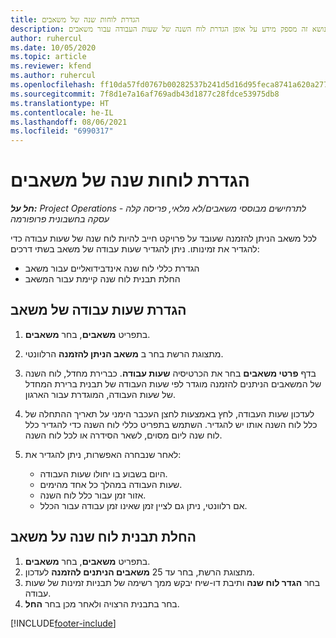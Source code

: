 ```yaml
---
title: הגדרת לוחות שנה של משאבים
description: נושא זה מספק מידע על אופן הגדרת לוח השנה של שעות העבודה עבור משאבים Project Operations.
author: ruhercul
ms.date: 10/05/2020
ms.topic: article
ms.reviewer: kfend
ms.author: ruhercul
ms.openlocfilehash: ff10da57fd0767b00282537b241d5d16d95feca8741a620a277306bd8aa53ce5
ms.sourcegitcommit: 7f8d1e7a16af769adb43d1877c28fdce53975db8
ms.translationtype: HT
ms.contentlocale: he-IL
ms.lasthandoff: 08/06/2021
ms.locfileid: "6990317"
---
```

# <a name="define-resource-calendars"></a>הגדרת לוחות שנה של משאבים

_**חל על:** Project Operations לתרחישים מבוססי משאבים/לא מלאי, פריסה קלה - עסקה בחשבונית פרופורמה_

לכל משאב הניתן להזמנה שעובד על פרויקט חייב להיות לוח שנה של שעות עבודה כדי להגדיר את זמינותו. ניתן להגדיר שעות עבודה של משאב בשתי דרכים: 

   - הגדרת כללי לוח שנה אינדבידואליים עבור משאב
   - החלת תבנית לוח שנה קיימת עבור המשאב

## <a name="define-a-resources-working-hours"></a>הגדרת שעות עבודה של משאב

1. בתפריט **משאבים**, בחר **משאבים**.
2. מתצוגת הרשת בחר ב **משאב הניתן להזמנה** הרלוונטי.
3. בדף **פרטי משאבים** בחר את הכרטיסיה **שעות עבודה**. כברירת מחדל, לוח השנה של המשאבים הניתנים להזמנה מוגדר לפי שעות העבודה של תבנית ברירת המחדל של שעות העבודה, המוגדרת עבור הארגון.
4. לעדכון שעות העבודה, לחץ באמצעות לחצן העכבר הימני על תאריך ההתחלה של כלל לוח השנה אותו יש להגדיר. השתמש בתפריט כללי לוח השנה כדי להגדיר כלל לוח שנה ליום מסוים, לשאר הסידרה או לכל לוח השנה.
5. לאחר שנבחרה האפשרות, ניתן להגדיר את:

    - היום בשבוע בו יחולו שעות העבודה.
    - שעות העבודה במהלך כל אחד מהימים.
    - אזור זמן עבור כלל לוח השנה.
    - אם רלוונטי, ניתן גם לציין זמן שאינו זמן עבודה עבור הכלל.

## <a name="applying-a-calendar-template-to-a-resource"></a>החלת תבנית לוח שנה על משאב

1. בתפריט **משאבים**, בחר **משאבים**.
2. מתצוגת הרשת, בחר עד 25 **משאבים הניתנים להזמנה** לעדכון.
3. בחר **הגדר לוח שנה** ותיבת דו-שיח יבקש ממך רשימה של תבניות זמינות של שעות עבודה.
4. בחר בתבנית הרצויה ולאחר מכן בחר **החל**.


[!INCLUDE[footer-include](../includes/footer-banner.md)]